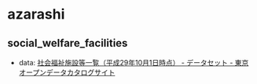 # azarashi


## social_welfare_facilities

+ data: [社会福祉施設等一覧（平成29年10月1日時点） - データセット - 東京オープンデータカタログサイト](http://opendata-catalogue.metro.tokyo.jp/dataset/t000010d0000000012)

